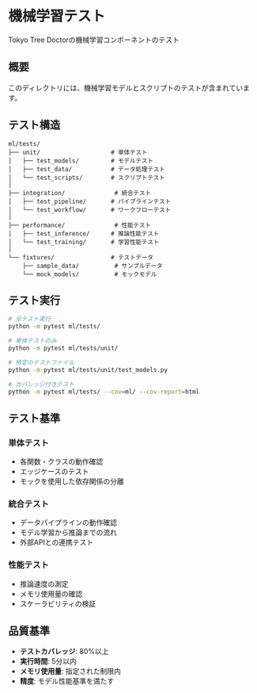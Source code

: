 # 機械学習テスト

Tokyo Tree Doctorの機械学習コンポーネントのテスト

## 概要

このディレクトリには、機械学習モデルとスクリプトのテストが含まれています。

## テスト構造

```
ml/tests/
├── unit/                    # 単体テスト
│   ├── test_models/         # モデルテスト
│   ├── test_data/           # データ処理テスト
│   └── test_scripts/        # スクリプトテスト
│
├── integration/              # 統合テスト
│   ├── test_pipeline/       # パイプラインテスト
│   └── test_workflow/       # ワークフローテスト
│
├── performance/              # 性能テスト
│   ├── test_inference/      # 推論性能テスト
│   └── test_training/       # 学習性能テスト
│
└── fixtures/                # テストデータ
    ├── sample_data/          # サンプルデータ
    └── mock_models/          # モックモデル
```

## テスト実行

```bash
# 全テスト実行
python -m pytest ml/tests/

# 単体テストのみ
python -m pytest ml/tests/unit/

# 特定のテストファイル
python -m pytest ml/tests/unit/test_models.py

# カバレッジ付きテスト
python -m pytest ml/tests/ --cov=ml/ --cov-report=html
```

## テスト基準

### 単体テスト
- 各関数・クラスの動作確認
- エッジケースのテスト
- モックを使用した依存関係の分離

### 統合テスト
- データパイプラインの動作確認
- モデル学習から推論までの流れ
- 外部APIとの連携テスト

### 性能テスト
- 推論速度の測定
- メモリ使用量の確認
- スケーラビリティの検証

## 品質基準

- **テストカバレッジ**: 80%以上
- **実行時間**: 5分以内
- **メモリ使用量**: 指定された制限内
- **精度**: モデル性能基準を満たす 